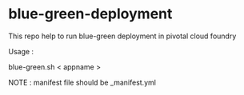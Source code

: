 # blue-green-deployment
This repo help to run blue-green deployment in pivotal cloud foundry

Usage :

blue-green.sh < appname >
  
NOTE : manifest file should be <appname>_manifest.yml 
